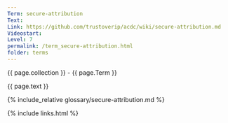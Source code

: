 ```yaml
---
Term: secure-attribution
Text: 
Link: https://github.com/trustoverip/acdc/wiki/secure-attribution.md
Videostart: 
Level: 7
permalink: /term_secure-attribution.html
folder: terms
---
```


{{ page.collection }} - {{ page.Term }}

   {{ page.text }}

{% include_relative glossary/secure-attribution.md %}

 {% include links.html %} 
